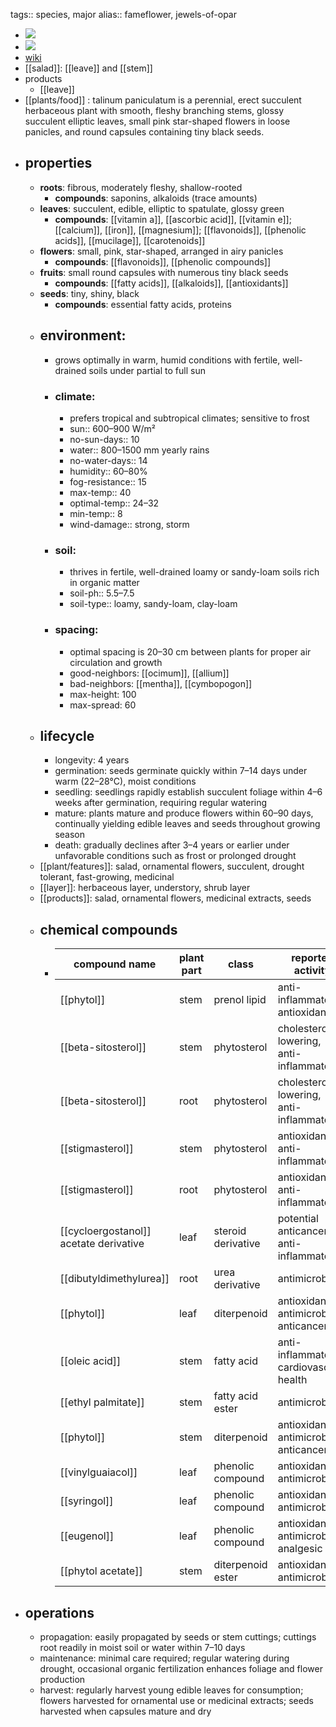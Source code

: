tags:: species, major
alias:: fameflower, jewels-of-opar

- ![](https://peach-geographical-bat-397.mypinata.cloud/ipfs/QmY78iNwt1QHjrTNxNimphV6v59CcoRL6b8D2MTs9pkSQY)
- ![](https://peach-geographical-bat-397.mypinata.cloud/ipfs/QmXvCqv7LfM7Dtazh8YhL9agQWYV72bB34vx9erk6m81dy)
- [wiki](https://en.wikipedia.org/wiki/Talinum_paniculatum)
- [[salad]]: [[leave]] and [[stem]]
- products
	- [[leave]]
- [[plants/food]] : talinum paniculatum is a perennial, erect succulent herbaceous plant with smooth, fleshy branching stems, glossy succulent elliptic leaves, small pink star-shaped flowers in loose panicles, and round capsules containing tiny black seeds.
- ## properties
	- **roots**: fibrous, moderately fleshy, shallow-rooted
		- **compounds**: saponins, alkaloids (trace amounts)
	- **leaves**: succulent, edible, elliptic to spatulate, glossy green
		- **compounds**: [[vitamin a]], [[ascorbic acid]], [[vitamin e]]; [[calcium]], [[iron]], [[magnesium]]; [[flavonoids]], [[phenolic acids]], [[mucilage]], [[carotenoids]]
	- **flowers**: small, pink, star-shaped, arranged in airy panicles
		- **compounds**: [[flavonoids]], [[phenolic compounds]]
	- **fruits**: small round capsules with numerous tiny black seeds
		- **compounds**: [[fatty acids]], [[alkaloids]], [[antioxidants]]
	- **seeds**: tiny, shiny, black
		- **compounds**: essential fatty acids, proteins
	- ## environment:
		- grows optimally in warm, humid conditions with fertile, well-drained soils under partial to full sun
		- ### climate:
			- prefers tropical and subtropical climates; sensitive to frost
			- sun:: 600–900 W/m²
			- no-sun-days:: 10
			- water:: 800–1500 mm yearly rains
			- no-water-days:: 14
			- humidity:: 60–80%
			- fog-resistance:: 15
			- max-temp:: 40
			- optimal-temp:: 24–32
			- min-temp:: 8
			- wind-damage:: strong, storm
		- ### soil:
			- thrives in fertile, well-drained loamy or sandy-loam soils rich in organic matter
			- soil-ph:: 5.5–7.5
			- soil-type:: loamy, sandy-loam, clay-loam
		- ### spacing:
			- optimal spacing is 20–30 cm between plants for proper air circulation and growth
			- good-neighbors: [[ocimum]], [[allium]]
			- bad-neighbors: [[mentha]], [[cymbopogon]]
			- max-height: 100
			- max-spread: 60
	- ## lifecycle
		- longevity: 4 years
		- germination: seeds germinate quickly within 7–14 days under warm (22–28°C), moist conditions
		- seedling: seedlings rapidly establish succulent foliage within 4–6 weeks after germination, requiring regular watering
		- mature: plants mature and produce flowers within 60–90 days, continually yielding edible leaves and seeds throughout growing season
		- death: gradually declines after 3–4 years or earlier under unfavorable conditions such as frost or prolonged drought
	- [[plant/features]]: salad, ornamental flowers, succulent, drought tolerant, fast-growing, medicinal
	- [[layer]]: herbaceous layer, understory, shrub layer
	- [[products]]: salad, ornamental flowers, medicinal extracts, seeds
	- ## chemical compounds
		- | compound name                           | plant part | class              | reported activity                                  |
		  |-----------------------------------------|------------|--------------------|----------------------------------------------------|
		  | [[phytol]]                                  | stem       | prenol lipid       | anti-inflammatory, antioxidant                    |
		  | [[beta-sitosterol]]                         | stem       | phytosterol        | cholesterol-lowering, anti-inflammatory           |
		  | [[beta-sitosterol]]                         | root       | phytosterol        | cholesterol-lowering, anti-inflammatory           |
		  | [[stigmasterol]]                            | stem       | phytosterol        | antioxidant, anti-inflammatory                    |
		  | [[stigmasterol]]                            | root       | phytosterol        | antioxidant, anti-inflammatory                    |
		  | [[cycloergostanol]] acetate derivative      | leaf       | steroid derivative | potential anticancer, anti-inflammatory           |
		  | [[dibutyldimethylurea]]                     | root       | urea derivative    | antimicrobial                                     |
		  | [[phytol]]                                  | leaf       | diterpenoid        | antioxidant, antimicrobial, anticancer            |
		  | [[oleic acid]]                              | stem       | fatty acid         | anti-inflammatory, cardiovascular health          |
		  | [[ethyl palmitate]]                         | stem       | fatty acid ester   | antimicrobial                                     |
		  | [[phytol]]                                  | stem       | diterpenoid        | antioxidant, antimicrobial, anticancer            |
		  | [[vinylguaiacol]]                           | leaf       | phenolic compound  | antioxidant, antimicrobial                        |
		  | [[syringol]]                                | leaf       | phenolic compound  | antioxidant, antimicrobial                        |
		  | [[eugenol]]                                 | leaf       | phenolic compound  | antioxidant, antimicrobial, analgesic             |
		  | [[phytol acetate]]                          | stem       | diterpenoid ester  | antioxidant, antimicrobial                        |
- ## operations
	- propagation: easily propagated by seeds or stem cuttings; cuttings root readily in moist soil or water within 7–10 days
	- maintenance: minimal care required; regular watering during drought, occasional organic fertilization enhances foliage and flower production
	- harvest: regularly harvest young edible leaves for consumption; flowers harvested for ornamental use or medicinal extracts; seeds harvested when capsules mature and dry